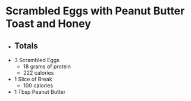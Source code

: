 # Scrambled Eggs with Peanut Butter Toast and Honey
- Totals
	- 
- 3 Scrambled Eggs
	- 18 grams of protein
	- 222 calories
- 1 Slice of Break
	- 100 calories
- 1 Tbsp Peanut Butter